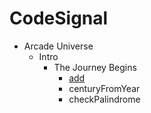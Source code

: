 # CodeSignal
* Arcade Universe
  * Intro
    * The Journey Begins
      * [add](https://github.com/dacodekid/playground/tree/main/python/add)
      * centuryFromYear
      * checkPalindrome
